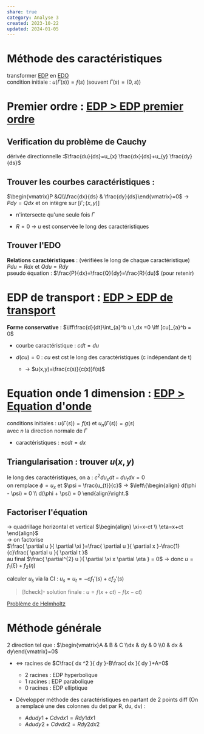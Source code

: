 ```yaml
---  
share: true  
category: Analyse 3  
created: 2023-10-22  
updated: 2024-01-05  
---  
```

  
# Méthode des caractéristiques  
transformer [EDP](EDP.md) en [EDO](EDO.md)  
condition initiale : $u(\Gamma(s))=f(s)$ (souvent $\Gamma(s)=(0,s)$)  
# Premier ordre : [EDP > EDP premier ordre](EDP.md#edp-premier-ordre)  
## Verification du problème de Cauchy  
dérivée directionnelle :$\frac{du}{ds}=u_{x} \frac{dx}{ds}+u_{y} \frac{dy}{ds}$  
## Trouver les courbes caractéristiques :  
$\begin{vmatrix}P &Q\\\frac{dx}{ds} & \frac{dy}{ds}\end{vmatrix}=0$ → $Pdy=Qdx$ et on intègre sur $[\Gamma ; (x,y)]$  
  
- n'intersecte qu'une seule fois $\Gamma$  
  
- $R=0$ → $u$ est conservée le long des caractéristiques  
## Trouver l'EDO  
**Relations caractéristiques** : (vérifiées le long de chaque caractéristique)  
$Pdu=Rdx$ et $Qdu=Rdy$  
pseudo équation :  $\frac{P}{dx}=\frac{Q}{dy}=\frac{R}{du}$  (pour retenir)  
# EDP de transport : [EDP > EDP de transport](EDP.md#edp-de-transport)  
**Forme conservative** : $\iff\frac{d}{dt}\int_{a}^b u \,dx =0 \iff [cu]_{a}^b = 0$  
  
- courbe caractéristique : $cdt=du$  
  
- $d(cu)=0$ : $cu$ est cst le long des caractéristiques (c indépendant de t)  
	- → $u(x,y)=\frac{c(s)}{c(x)}f(s)$  
# Equation onde 1 dimension : [EDP > Equation d'onde](EDP.md#equation-donde)  
conditions initiales : $u(\Gamma(s))=f(s)$  et  $u_{n}(\Gamma(s))=g(s)$  
avec $n$ la direction normale de $\Gamma$  
  
- caractéristiques : $\pm cdt=dx$  
## Triangularisation : trouver $u(x,y)$  
le long des caractéristiques, on a : $c^{2}du_{x}dt-du_{t}dx=0$  
on remplace $\phi=u_{x}$ et $\psi = \frac{u_{t}}{c}$ → $\left\{\begin{align} d(\phi - \psi) = 0 \\ d(\phi + \psi) = 0 \end{align}\right.$  
## Factoriser l'équation  
→ quadrillage horizontal et vertical   $\begin{align} \xi=x-ct \\ \eta=x+ct  \end{align}$  
→ on factorise   
$\frac{ \partial u }{ \partial \xi }=\frac{ \partial u }{ \partial x }-\frac{1}{c}\frac{ \partial u }{ \partial t }$  
au final $\frac{ \partial^{2} u }{ \partial \xi x \partial \eta } = 0$ → donc $u=f_{1}(\xi) + f_{2}(\eta)$  
  
calculer $u_{s}$ via la CI : $u_{s}=u_{t}=-cf_{1}'(s) + cf_{2}'(s)$  
  
> [!check]- solution finale : $u=f(x+ct) - f(x-ct)$   
  
[Problème de Helmholtz](Probl%C3%A8me%20de%20Helmholtz.md)  
  
# Méthode générale  
2 direction tel que : $\begin{vmatrix}A & B & C \\dx & dy & 0 \\0 & dx & dy\end{vmatrix}=0$  
  
- <=> racines de $C\frac{ dx ^2 }{ dy }-B\frac{ dx }{ dy }+A=0$  
	- 2 racines : EDP hyperbolique  
	- 1 racines  : EDP parabolique  
	- 0 racines : EDP elliptique  
  
- Développer méthode des caractéristiques en partant de 2 points diff (On a remplacé une des colonnes du det par R, du, dv) :    
	- $Adudy1 + Cdvdx1 = Rdy1dx1$  
	- $Adudy2 + Cdvdx2 = Rdy2dx2$  

